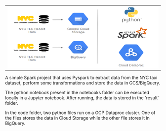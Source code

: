 <table>
  <tr>
    <td> <img src="/docs/images/etl_spark.png" title="Project Overview" width="600" height="200"/> </td>
  </tr>
 </table>

A simple Spark project that uses Pyspark to extract data from the NYC taxi dataset, perform some transformations and store the data in GCS/BigQuery. 

The python notebook present in the notebooks folder can be executed locally in a Jupyter notebook. After running, the data is stored in the 'result' folder. 

In the code folder, two python files run on a GCP Dataproc cluster. One of the files stores the data in Cloud Storage while the other file stores it in BigQuery.
